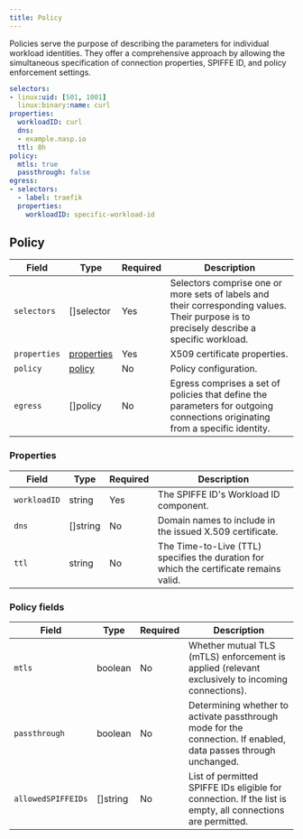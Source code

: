 ```yaml
---
title: Policy
---
```


Policies serve the purpose of describing the parameters for individual workload identities. They offer a comprehensive approach by allowing the simultaneous specification of connection properties, SPIFFE ID, and policy enforcement settings.

```yaml
selectors:
- linux:uid: [501, 1001]
  linux:binary:name: curl
properties:
  workloadID: curl
  dns:
  - example.nasp.io
  ttl: 8h
policy:
  mtls: true
  passthrough: false
egress:
- selectors:
  - label: traefik
  properties:
    workloadID: specific-workload-id
```

## Policy

| Field | Type | Required | Description |
| ----- | ---- | -------- | ----------- |
| `selectors` | []selector | Yes | Selectors comprise one or more sets of labels and their corresponding values. Their purpose is to precisely describe a specific workload. |
| `properties` | [properties](#properties) | Yes | X509 certificate properties. |
| `policy` | [policy](#policy-fields) | No | Policy configuration. |
| `egress` | []policy | No | Egress comprises a set of policies that define the parameters for outgoing connections originating from a specific identity. |

### Properties

| Field | Type | Required | Description |
| ----- | ---- | -------- | ----------- |
| `workloadID` | string | Yes | The SPIFFE ID's Workload ID component. |
| `dns` | []string | No | Domain names to include in the issued X.509 certificate. |
| `ttl` | string | No | The Time-to-Live (TTL) specifies the duration for which the certificate remains valid. |

### Policy fields

| Field | Type | Required | Description |
| ----- | ---- | -------- | ----------- |
| `mtls` | boolean | No | Whether mutual TLS (mTLS) enforcement is applied (relevant exclusively to incoming connections). |
| `passthrough` | boolean | No | Determining whether to activate passthrough mode for the connection. If enabled, data passes through unchanged. |
| `allowedSPIFFEIDs` | []string | No | List of permitted SPIFFE IDs eligible for connection. If the list is empty, all connections are permitted. |
